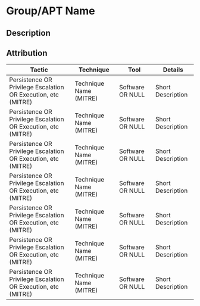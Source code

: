 # Group/APT Name
## Description


## Attribution

| Tactic | Technique | Tool | Details |
|--------|---------|-------|---------|
| Persistence OR Privilege Escalation OR Execution, etc (MITRE) | Technique Name (MITRE) | Software OR NULL | Short Description |
| Persistence OR Privilege Escalation OR Execution, etc (MITRE) | Technique Name (MITRE) | Software OR NULL | Short Description |
| Persistence OR Privilege Escalation OR Execution, etc (MITRE) | Technique Name (MITRE) | Software OR NULL | Short Description |
| Persistence OR Privilege Escalation OR Execution, etc (MITRE) | Technique Name (MITRE) | Software OR NULL | Short Description |
| Persistence OR Privilege Escalation OR Execution, etc (MITRE) | Technique Name (MITRE) | Software OR NULL | Short Description |
| Persistence OR Privilege Escalation OR Execution, etc (MITRE) | Technique Name (MITRE) | Software OR NULL | Short Description |
| Persistence OR Privilege Escalation OR Execution, etc (MITRE) | Technique Name (MITRE) | Software OR NULL | Short Description |